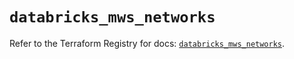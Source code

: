 # `databricks_mws_networks`

Refer to the Terraform Registry for docs: [`databricks_mws_networks`](https://registry.terraform.io/providers/databricks/databricks/1.59.0/docs/resources/mws_networks).
